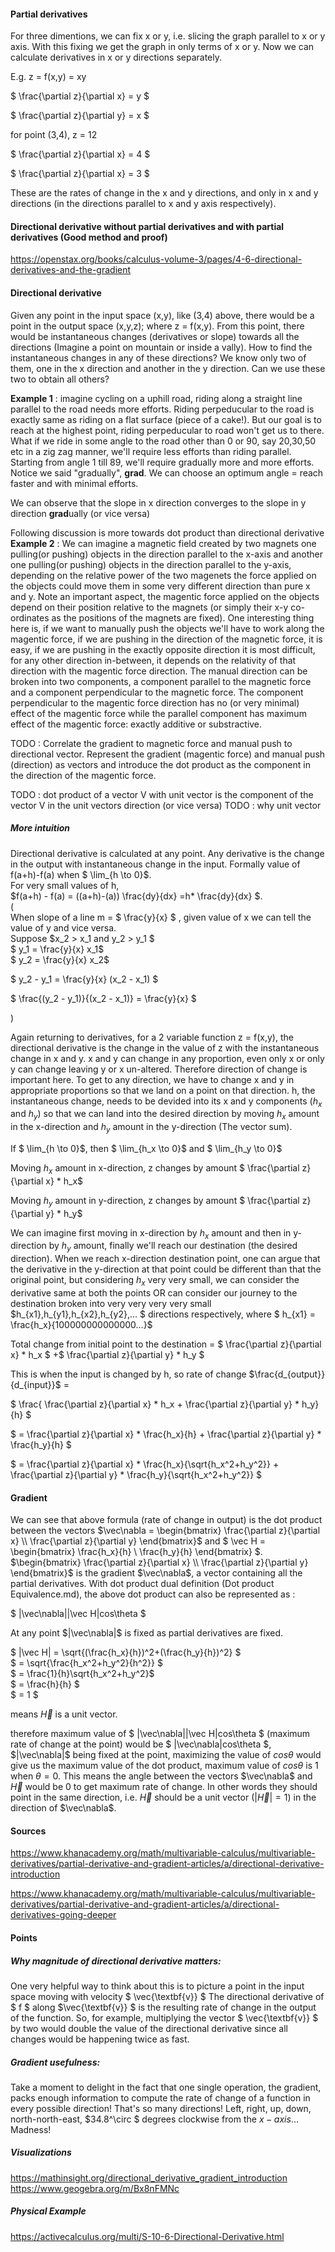 #### Partial derivatives  

For three dimentions, we can fix x or y, i.e. slicing the graph parallel to x or y axis. With this fixing we get the graph in only terms of x or y. Now we can calculate derivatives in x or y directions separately.  

E.g. z = f(x,y) = xy  

$ \frac{\partial z}{\partial x} = y $  

$ \frac{\partial z}{\partial y} = x $  

for point (3,4), z = 12  

$ \frac{\partial z}{\partial x} = 4 $  

$ \frac{\partial z}{\partial x} = 3 $  

These are the rates of change in the x and y directions, and only in x and y directions (in the directions parallel to x and y axis respectively).

#### Directional derivative without partial derivatives and with partial derivatives (Good method and proof)

https://openstax.org/books/calculus-volume-3/pages/4-6-directional-derivatives-and-the-gradient

#### Directional derivative

Given any point in the input space (x,y), like (3,4) above, there would be a point in the output space (x,y,z); where z = f(x,y). From this point, there would be instantaneous changes (derivatives or slope) towards all the directions (Imagine a point on mountain or inside a vally). How to find the instantaneous changes in any of these directions? We know only two of them, one in the x direction and another in the y direction. Can we use these two to obtain all others?  

**Example 1** : imagine cycling on a uphill road, riding along a straight line parallel to the road needs more efforts. Riding perpeducular to the road is exactly same as riding on a flat surface (piece of a cake!). But our goal is to reach at the highest point, riding perpeducular to road won't get us to there. What if we ride in some angle to the road other than 0 or 90, say 20,30,50 etc in a zig zag manner, we'll require less efforts 
than riding parallel. Starting from angle 1 till 89, we'll require gradually more and more efforts. Notice we said "gradually", **grad**.
We can choose an optimum angle = reach faster and with minimal efforts.  

We can observe that the slope in x direction converges to the slope in y direction **grad**ually (or vice versa)

Following discussion is more towards dot product than directional derivative  
**Example 2** : We can imagine a magnetic field created by two magnets one pulling(or pushing) objects in the direction parallel to the x-axis and another one pulling(or pushing) objects in the direction parallel to the y-axis, depending on the relative power of the two magenets the force applied on the objects could move them in some very different direction than pure x and y. Note an important aspect, the magentic force applied on the objects depend on their position relative to the magnets (or simply their x-y co-ordinates as the positions of the magnets are fixed). One interesting thing here is, if we want to manually push the objects we'll have to work along the magentic force, if we are pushing in the direction of the magnetic force, it is easy, if we are pushing in the exactly opposite direction it is most difficult, for any other direction in-between, it depends on the relativity of that direction with the magentic force direction. The manual direction can be broken into two components, a component parallel to the magnetic force and a component perpendicular to the magnetic force. The component perpendicular to the magentic force direction has no (or very minimal) effect of the magentic force while the parallel component has maximum effect of the magentic force: exactly additive or substractive.  

TODO : Correlate the gradient to magnetic force and manual push to directional vector. Represent the gradient (magentic force) and manual push (direction) as vectors and introduce the dot product as the component in the direction of the magentic force. 

TODO : dot product of a vector V with unit vector is the component of the vector V in the unit vectors direction (or vice versa)
TODO : why unit vector


##### More intuition

Directional derivative is calculated at any point. Any derivative is the change in the output with instantaneous change in the input. Formally value of f(a+h)-f(a) when $ \lim_{h \to 0}$.  
For very small values of h,  
$f(a+h) - f(a) = ((a+h)-(a)) \frac{dy}{dx} =h*  \frac{dy}{dx} $.   
(  
When slope of a line m = $ \frac{y}{x} $ , given value of x we can tell the value of y and vice versa.   
Suppose $x_2 > x_1 and y_2 > y_1 $  
$ y_1 = \frac{y}{x} x_1$   
$ y_2 = \frac{y}{x} x_2$   

$ y_2 - y_1 = \frac{y}{x} (x_2 - x_1) $   

$ \frac{(y_2 - y_1)}{(x_2 - x_1)} = \frac{y}{x}  $   

)

Again returning to derivatives, for a 2 variable function z = f(x,y), the directional derivative is the change in the value of z with the instantaneous change in x and y. x and y can change in any proportion, even only x or only y can change leaving y or x un-altered. Therefore direction of change is important here. To get to any direction, we have to change x and y in appropriate proportions so that we land on a point on that direction. h, the instantaneous change, needs to be devided into its x and y components ($h_x$ and $h_y$) so that we can land into the desired direction by moving $h_x$ amount in the x-direction and $h_y$ amount in the y-direction (The vector sum).  

If $ \lim_{h \to 0}$, then $ \lim_{h_x \to 0}$ and $ \lim_{h_y \to 0}$  

Moving $h_x$ amount in x-direction, z changes by amount $ \frac{\partial z}{\partial x} * h_x$  

Moving $h_y$ amount in y-direction, z changes by amount $ \frac{\partial z}{\partial y} * h_y$  


We can imagine first moving in x-direction by $h_x$ amount and then in y-direction by $h_y$ amount, finally we'll reach our destination (the desired direction). When we reach x-direction  destination point, one can argue that the derivative in the y-direction at that point could be different than that the original point, but considering $h_x$ very very small, we can consider the derivative same at both the points OR can consider our journey to the destination broken into very very very very small $h_{x1},h_{y1},h_{x2},h_{y2},... $ directions respectively, where $ h_{x1} = \frac{h_x}{100000000000000...}$      

Total change from initial point to the destination = $ \frac{\partial z}{\partial x} * h_x $ +$ \frac{\partial z}{\partial y} * h_y $   

This is when the input is changed by h, so rate of change $\frac{d_{output}}{d_{input}}$ =   

$ \frac{ \frac{\partial z}{\partial x} * h_x + \frac{\partial z}{\partial y} * h_y}{h} $  

$ = \frac{\partial z}{\partial x} * \frac{h_x}{h} + \frac{\partial z}{\partial y} * \frac{h_y}{h} $  

$ = \frac{\partial z}{\partial x} * \frac{h_x}{\sqrt{h_x^2+h_y^2}} + \frac{\partial z}{\partial y} * \frac{h_y}{\sqrt{h_x^2+h_y^2}} $  

#### Gradient

We can see that above formula (rate of change in output) is the dot product between the vectors $\vec\nabla = \begin{bmatrix} \frac{\partial z}{\partial x} \\ \frac{\partial z}{\partial y} \end{bmatrix}$ and $ \vec H =  \begin{bmatrix} \frac{h_x}{h} \\ \frac{h_y}{h} \end{bmatrix} $.  
$\begin{bmatrix} \frac{\partial z}{\partial x} \\ \frac{\partial z}{\partial y} \end{bmatrix}$  is the gradient $\vec\nabla$, a vector containing all the partial derivatives. With dot product dual definition (Dot product Equivalence.md), the above dot product can also be represented as :  

$ |\vec\nabla||\vec H|cos\theta $  

At any point $|\vec\nabla|$ is fixed as partial derivatives are fixed.  

$ |\vec H| = \sqrt{(\frac{h_x}{h})^2+(\frac{h_y}{h})^2} $   
$ = \sqrt{\frac{h_x^2+h_y^2}{h^2}} $  
$ = \frac{1}{h}\sqrt{h_x^2+h_y^2}$  
$ = \frac{h}{h} $  
$ = 1 $  

means $\vec H$ is a unit vector.  

therefore maximum value of $ |\vec\nabla||\vec H|cos\theta $ (maximum rate of change at the point) would be $ |\vec\nabla|cos\theta $, $|\vec\nabla|$ being fixed at the point, maximizing the value of $cos\theta$ would give us the maximum value of the dot product, maximum value of $cos\theta$ is 1 when $\theta = 0$. This means the angle between the vectors $\vec\nabla$ and $\vec H$ would be 0 to get maximum rate of change. In other words they should point in the same direction, i.e. $\vec H$ should be a unit vector ($|\vec H|=1$) in the direction of $\vec\nabla$.    



#### Sources

https://www.khanacademy.org/math/multivariable-calculus/multivariable-derivatives/partial-derivative-and-gradient-articles/a/directional-derivative-introduction

https://www.khanacademy.org/math/multivariable-calculus/multivariable-derivatives/partial-derivative-and-gradient-articles/a/directional-derivatives-going-deeper

#### Points

##### Why magnitude of directional derivative matters:  
One very helpful way to think about this is to picture a point in the input space moving with velocity $ \vec{\textbf{v}} $
 The directional derivative of $ f $ along $\vec{\textbf{v}} $
 is the resulting rate of change in the output of the function. So, for example, multiplying the vector $ \vec{\textbf{v}} $ by two would double the value of the directional derivative since all changes would be happening twice as fast.

##### Gradient usefulness:
 Take a moment to delight in the fact that one single operation, the gradient, packs enough information to compute the rate of change of a function in every possible direction! That's so many directions! Left, right, up, down, north-north-east, $34.8^\circ $ degrees clockwise from the $x-axis$... Madness!
 
##### Visualizations
https://mathinsight.org/directional_derivative_gradient_introduction
https://www.geogebra.org/m/Bx8nFMNc

##### Physical Example
https://activecalculus.org/multi/S-10-6-Directional-Derivative.html



